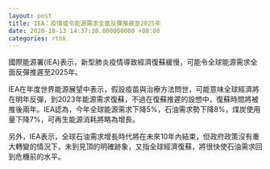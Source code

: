 ```yaml
---
layout: post
title: IEA：疫情或令能源需求全面反彈推遲至2025年
date: 2020-10-13 14:37:38.000000000 +08:00
categories: rthk
---
```


國際能源署(IEA)表示，新型肺炎疫情導致經濟復蘇緩慢，可能令全球能源需求全面反彈推遲至2025年。

IEA在年度世界能源展望中表示，假設疫苗與治療方法問世，可能意味全球經濟將在明年反彈，到2023年能源需求復蘇，不過在復蘇推遲的設想中，復蘇時間將被推後兩年。IEA認為，今年全球能源需求下降5%，石油需求勢下降8%，煤炭使用量下降7%，可再生能源消耗將略為增長。

另外，IEA表示，全球石油需求增長時代將在未來10年內結束，但政府政策沒有重大轉變的情況下，未到見頂的明確跡象，又指全球經濟復蘇，將很快使石油需求回到危機前的水平。
